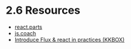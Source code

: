 # 2.6 Resources
- [react.parts](https://react.parts/native)
- [js.coach](https://js.coach/)
- [Introduce Flux & react in practices (KKBOX)](http://www.slideshare.net/randylien/introduce-flux-react-in-kkbox)

